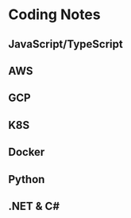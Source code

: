 # Coding Notes

## JavaScript/TypeScript

## AWS

## GCP

## K8S

## Docker

## Python

## .NET & C#
